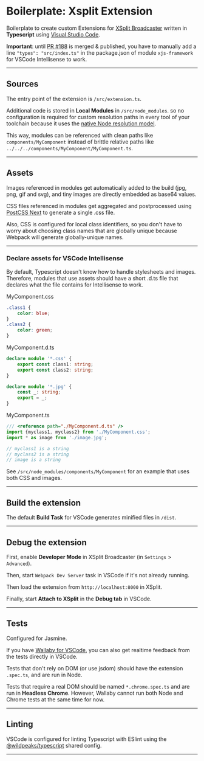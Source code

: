 # Boilerplate: Xsplit Extension

Boilerplate to create custom Extensions for [XSplit Broadcaster](https://www.xsplit.com/#broadcaster)
written in **Typescript** using [Visual Studio Code](https://code.visualstudio.com).

**Important**: until [PR #188](https://github.com/xjsframework/xjs/pull/188) is merged & published,
you have to manually add a line `"types": "src/index.ts"` in the package.json
of module `xjs-framework` for VSCode Intellisense to work.


-------------------------------------------------------------------------------

## Sources

The entry point of the extension is `/src/extension.ts`.

Additional code is stored in **Local Modules** in `/src/node_modules`.
so no configuration is required for custom resolution paths in every tool of your toolchain
because it uses the [native Node resolution model](https://nodejs.org/api/modules.html#modules_all_together).

This way, modules can be referenced with clean paths like `components/MyComponent`
instead of brittle relative paths like `../../../components/MyComponent/MyComponent.ts`.


-------------------------------------------------------------------------------

## Assets

Images referenced in modules get automatically added to the build (jpg, png, gif and svg),
and tiny images are directly embedded as base64 values.

CSS files referenced in modules get aggregated and postprocessed
using [PostCSS Next](http://cssnext.io) to generate a single .css file.

Also, CSS is configured for local class identifiers, so you don't have to worry about choosing class names
that are globally unique because Webpack will generate globally-unique names.


---
### Declare assets for VSCode Intellisense

By default, Typescript doesn't know how to handle stylesheets and images.
Therefore, modules that use assets should have a short .d.ts file that declares what the file contains for Intellisense to work.

MyComponent.css
````css
.class1 {
	color: blue;
}
.class2 {
	color: green;
}
````

MyComponent.d.ts
````ts
declare module '*.css' {
	export const class1: string;
	export const class2: string;
}

declare module '*.jpg' {
	const _: string;
	export = _;
}
````

MyComponent.ts
````ts
/// <reference path="./MyComponent.d.ts" />
import {myclass1, myclass2} from './MyComponent.css';
import * as image from './image.jpg';

// myclass1 is a string
// myclass2 is a string
// image is a string
````

See `/src/node_modules/components/MyComponent` for an example that uses both CSS and images.


-------------------------------------------------------------------------------

## Build the extension

The default **Build Task** for VSCode generates minified files in `/dist`.


-------------------------------------------------------------------------------

## Debug the extension

First, enable **Developer Mode** in XSplit Broadcaster (in `Settings` > `Advanced`).

Then, start `Webpack Dev Server` task in VSCode if it's not already running.

Then load the extension from `http://localhost:8000` in XSplit.

Finally, start **Attach to XSplit** in the **Debug tab** in VSCode.


-------------------------------------------------------------------------------

## Tests

Configured for Jasmine.

If you have [Wallaby for VSCode](https://wallabyjs.com),
you can also get realtime feedback from the tests directly in VSCode.

Tests that don't rely on DOM (or use jsdom) should have the extension `.spec.ts`, and are run in Node.

Tests that require a real DOM should be named `*.chrome.spec.ts` and are run in **Headless Chrome**.
However, Wallaby cannot run both Node and Chrome tests at the same time for now.


-------------------------------------------------------------------------------

## Linting

VSCode is configured for linting Typescript with ESlint using the
[@wildpeaks/typescript](https://www.npmjs.com/package/@wildpeaks/eslint-config-typescript) shared config.


-------------------------------------------------------------------------------

